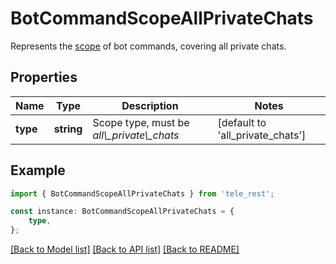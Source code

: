 # BotCommandScopeAllPrivateChats

Represents the [scope](https://core.telegram.org/bots/api/#botcommandscope) of bot commands, covering all private chats.

## Properties

Name | Type | Description | Notes
------------ | ------------- | ------------- | -------------
**type** | **string** | Scope type, must be *all\\_private\\_chats* | [default to 'all_private_chats']

## Example

```typescript
import { BotCommandScopeAllPrivateChats } from 'tele_rest';

const instance: BotCommandScopeAllPrivateChats = {
    type,
};
```

[[Back to Model list]](../README.md#documentation-for-models) [[Back to API list]](../README.md#documentation-for-api-endpoints) [[Back to README]](../README.md)
